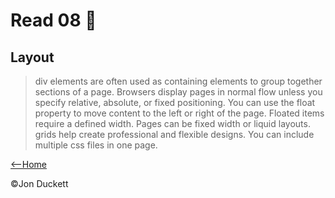 # Read 08 📖

## Layout
> div elements are often used as containing elements to group together sections of a page.
> Browsers display pages in normal flow unless you specify relative, absolute, or fixed positioning.
> You can use the float property to move content to the left or right of the page. Floated items require a defined width.
> Pages can be fixed width or liquid layouts. 
> grids help create professional and flexible designs.
> You can include multiple css files in one page.


[<--Home](https://mnlatter.github.io/reading-notes)

©️Jon Duckett
